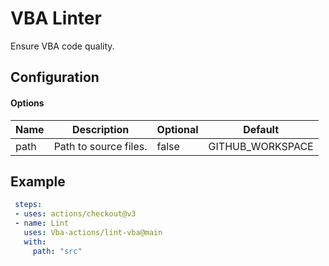 # VBA Linter  
Ensure VBA code quality.

## Configuration

#### Options
| Name          	| Description                                 	| Optional 	| Default  	              |
|---------------	|---------------------------------------------	|----------	|-----------------------	|
| path          	| Path to source files.                       	| false    	| GITHUB_WORKSPACE      	|

## Example
```yaml  
 steps:
 - uses: actions/checkout@v3
 - name: Lint
   uses: Vba-actions/lint-vba@main
   with:
     path: "src"
```
